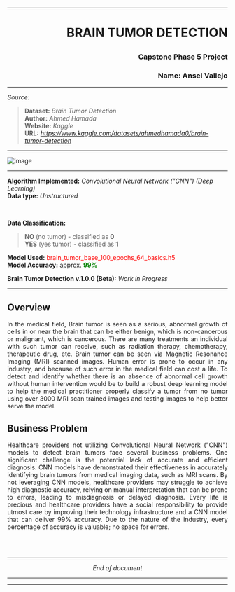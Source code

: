 ***
# <p align="right"> BRAIN TUMOR DETECTION</p>
### <p align='right'> Capstone Phase 5 Project</p>

### <p align = 'right'> Name: Ansel Vallejo </p>


***
_Source:_ <br>
  > **Dataset:** _Brain Tumor Detection_ <br>
  > **Author:** _Ahmed Hamada_ <br>
  > **Website:** _Kaggle_ <br>
  > **URL:** _https://www.kaggle.com/datasets/ahmedhamada0/brain-tumor-detection_ <br>
***
![image](https://github.com/anvadev/BR35H_Brain_Tumor/assets/50537930/92665cd2-f737-410f-9152-40010ee86513)


***
**Algorithm Implemented:** _Convolutional Neural Network ("CNN") (Deep Learning)_<br>
**Data type:** _Unstructured_ 

<br>

**Data Classification:** <br>
> **NO** (no tumor) - classified as **0** <br>
> **YES** (yes tumor) - classified as **1** <br>

**Model Used:** <font color = 'red'>brain_tumor_base_100_epochs_64_basics.h5</font> <br>
**Model Accuracy:** approx. <b> <span style="color:green">99%</span> </b>

**Brain Tumor Detection v.1.0.0 (Beta):** _Work in Progress_ <br>
***

  ## Overview <br>
<p align="justify">
  In the medical field, Brain tumor is seen as a serious, abnormal growth of cells in or near the brain that can be either benign, which is non-cancerous or malignant, which is cancerous. There are many treatments an individual with such tumor can receive, such as radiation therapy, chemotherapy, therapeutic drug, etc. Brain tumor can be seen via Magnetic Resonance Imaging (MRI) scanned images. Human error is prone to occur in any industry, and because of such error in the medical field can cost a life. To detect and identify whether there is an absence of abnormal cell growth without human intervention would be to build a robust deep learning model to help the medical practitioner properly classify a tumor from no tumor using over 3000 MRI scan trained images and testing images to help better serve the model.
  </p>

  ## Business Problem <br>
<p align="justify">
  Healthcare providers not utilizing Convolutional Neural Network ("CNN") models to detect brain tumors face several business problems. One significant challenge is the potential lack of accurate and efficient diagnosis. CNN models have demonstrated their effectiveness in accurately identifying brain tumors from medical imaging data, such as MRI scans. By not leveraging CNN models, healthcare providers may struggle to achieve high diagnostic accuracy, relying on manual interpretation that can be prone to errors, leading to misdiagnosis or delayed diagnosis. Every life is precious and healthcare providers have a social responsibility to provide utmost care by improving their technology infrastructure and a CNN model that can deliver 99% accuracy. Due to the nature of the industry, every percentage of accuracy is valuable; no space for errors. 
</p>
<br>
<br>

***

_<p align="center">End of document</p>_

*** 
***

  
